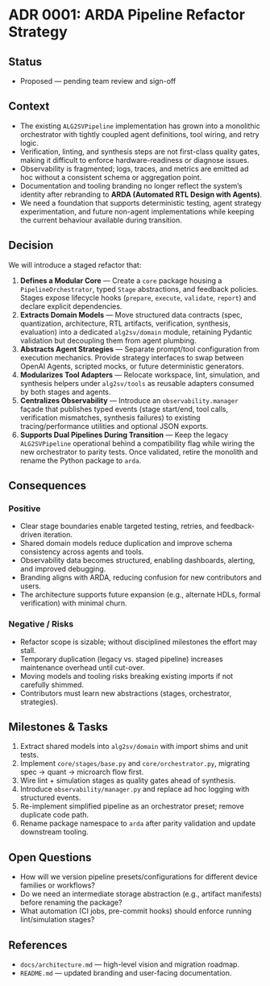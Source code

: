 # ADR 0001: ARDA Pipeline Refactor Strategy

## Status
- Proposed — pending team review and sign-off

## Context
- The existing `ALG2SVPipeline` implementation has grown into a monolithic orchestrator with tightly coupled agent definitions, tool wiring, and retry logic.
- Verification, linting, and synthesis steps are not first-class quality gates, making it difficult to enforce hardware-readiness or diagnose issues.
- Observability is fragmented; logs, traces, and metrics are emitted ad hoc without a consistent schema or aggregation point.
- Documentation and tooling branding no longer reflect the system’s identity after rebranding to **ARDA (Automated RTL Design with Agents)**.
- We need a foundation that supports deterministic testing, agent strategy experimentation, and future non-agent implementations while keeping the current behaviour available during transition.

## Decision
We will introduce a staged refactor that:

1. **Defines a Modular Core** — Create a `core` package housing a `PipelineOrchestrator`, typed `Stage` abstractions, and feedback policies. Stages expose lifecycle hooks (`prepare`, `execute`, `validate`, `report`) and declare explicit dependencies.
2. **Extracts Domain Models** — Move structured data contracts (spec, quantization, architecture, RTL artifacts, verification, synthesis, evaluation) into a dedicated `alg2sv/domain` module, retaining Pydantic validation but decoupling them from agent plumbing.
3. **Abstracts Agent Strategies** — Separate prompt/tool configuration from execution mechanics. Provide strategy interfaces to swap between OpenAI Agents, scripted mocks, or future deterministic generators.
4. **Modularizes Tool Adapters** — Relocate workspace, lint, simulation, and synthesis helpers under `alg2sv/tools` as reusable adapters consumed by both stages and agents.
5. **Centralizes Observability** — Introduce an `observability.manager` façade that publishes typed events (stage start/end, tool calls, verification mismatches, synthesis failures) to existing tracing/performance utilities and optional JSON exports.
6. **Supports Dual Pipelines During Transition** — Keep the legacy `ALG2SVPipeline` operational behind a compatibility flag while wiring the new orchestrator to parity tests. Once validated, retire the monolith and rename the Python package to `arda`.

## Consequences
### Positive
- Clear stage boundaries enable targeted testing, retries, and feedback-driven iteration.
- Shared domain models reduce duplication and improve schema consistency across agents and tools.
- Observability data becomes structured, enabling dashboards, alerting, and improved debugging.
- Branding aligns with ARDA, reducing confusion for new contributors and users.
- The architecture supports future expansion (e.g., alternate HDLs, formal verification) with minimal churn.

### Negative / Risks
- Refactor scope is sizable; without disciplined milestones the effort may stall.
- Temporary duplication (legacy vs. staged pipeline) increases maintenance overhead until cut-over.
- Moving models and tooling risks breaking existing imports if not carefully shimmed.
- Contributors must learn new abstractions (stages, orchestrator, strategies).

## Milestones & Tasks
1. Extract shared models into `alg2sv/domain` with import shims and unit tests.
2. Implement `core/stages/base.py` and `core/orchestrator.py`, migrating spec → quant → microarch flow first.
3. Wire lint + simulation stages as quality gates ahead of synthesis.
4. Introduce `observability/manager.py` and replace ad hoc logging with structured events.
5. Re-implement simplified pipeline as an orchestrator preset; remove duplicate code path.
6. Rename package namespace to `arda` after parity validation and update downstream tooling.

## Open Questions
- How will we version pipeline presets/configurations for different device families or workflows?
- Do we need an intermediate storage abstraction (e.g., artifact manifests) before renaming the package?
- What automation (CI jobs, pre-commit hooks) should enforce running lint/simulation stages?

## References
- `docs/architecture.md` — high-level vision and migration roadmap.
- `README.md` — updated branding and user-facing documentation.

